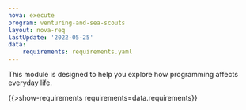 ```yaml
---
nova: execute
program: venturing-and-sea-scouts
layout: nova-req
lastUpdate: '2022-05-25'
data:
    requirements: requirements.yaml
---
```


This module is designed to help you explore how programming affects everyday life.

{{>show-requirements requirements=data.requirements}}

